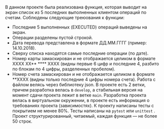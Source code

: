 
В данном проекте была реализована функция, которая выводит на экран список из 5 последних выполненных 
клиентом операций по счетам.
Соблюдены следующие треюования к функции:
- Последние 5 выполненных (EXECUTED) операций выведены на экран.
- Операции разделены пустой строкой.
- Дата перевода представлена в формате ДД.ММ.ГГГГ (пример: 14.10.2018).
- Сверху списка находятся самые последние операции (по дате).
- Номер карты замаскирован и не отображается целиком в формате  XXXX XX** **** XXXX (видны первые 6 цифр и последние 4, разбито по блокам по 4 цифры, разделенных пробелом).
- Номер счета замаскирован и не отображается целиком в формате  **XXXX 
(видны только последние 4 цифры номера счета).
Работа с файлом велясь через библиотеку json.
В проекте есть 2 ветки, причем разработка велась в `develop`, а стабильная версия на момент сдачи проекта лежит в ветке `main`.
Разработка проекта велась в виртуальном окружении, в проекте есть информация о требованиях проекта (зависимостях). 
К проекту написаны тесты с покрытием не менее 80%.
Тесты написаны на `pytest` или `unittest` .
Проект структурированный, читаемый, каждая функция — не более 50 строк.
